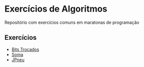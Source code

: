# Exercícios de Algoritmos
Repositório com exercícios comuns em maratonas de programação


## Exercícios

* [Bits Trocados](https://br.spoj.com/problems/BIT/)
* [Soma](https://br.spoj.com/problems/SOMA/)
* [JPneu](https://br.spoj.com/problems/JPNEU/)

